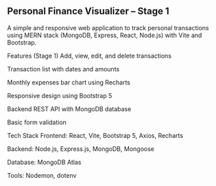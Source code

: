 Personal Finance Visualizer – Stage 1
---------------------------------------------
A simple and responsive web application to track personal transactions using MERN stack (MongoDB, Express, React, Node.js) with Vite and Bootstrap.

Features (Stage 1)
Add, view, edit, and delete transactions

Transaction list with dates and amounts

Monthly expenses bar chart using Recharts

Responsive design using Bootstrap 5

Backend REST API with MongoDB database

Basic form validation

Tech Stack
Frontend: React, Vite, Bootstrap 5, Axios, Recharts

Backend: Node.js, Express.js, MongoDB, Mongoose

Database: MongoDB Atlas

Tools: Nodemon, dotenv

